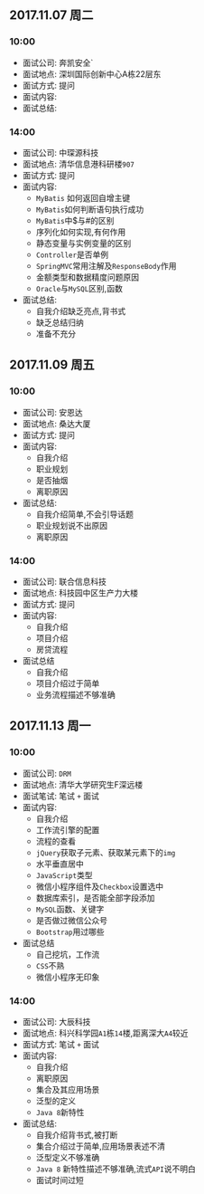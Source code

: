 ## 2017.11.07 周二

### 10:00

+ 面试公司: 奔凯安全`
+ 面试地点: 深圳国际创新中心A栋22层东
+ 面试方式: 提问
+ 面试内容:
+ 面试总结:



### 14:00

+ 面试公司: 中琛源科技
+ 面试地点: 清华信息港科研楼`907`
+ 面试方式: 提问
+ 面试内容:
  + `MyBatis` 如何返回自增主键
  + `MyBatis`如何判断语句执行成功
  + `MyBatis`中$与#的区别
  + 序列化如何实现,有何作用
  + 静态变量与实例变量的区别
  + `Controller`是否单例
  + `SpringMVC`常用注解及`ResponseBody`作用
  + 金额类型和数据精度问题原因
  + `Oracle`与`MySQL`区别,函数
+ 面试总结:
  + 自我介绍缺乏亮点,背书式
  + 缺乏总结归纳
  + 准备不充分

## 2017.11.09 周五

### 10:00

+ 面试公司: 安恩达
+ 面试地点: 桑达大厦
+ 面试方式: 提问
+ 面试内容:
  + 自我介绍
  + 职业规划
  + 是否抽烟
  + 离职原因
+ 面试总结:
  + 自我介绍简单,不会引导话题
  + 职业规划说不出原因
  + 离职原因



### 14:00

+ 面试公司: 联合信息科技
+ 面试地点: 科技园中区生产力大楼
+ 面试方式: 提问
+ 面试内容: 
  + 自我介绍
  + 项目介绍
  + 房贷流程
+ 面试总结
  + 自我介绍
  + 项目介绍过于简单
  + 业务流程描述不够准确

## 2017.11.13 周一

### 10:00

+ 面试公司: `DRM`
+ 面试地点: 清华大学研究生F深远楼
+ 面试笔试: 笔试 `+` 面试
+ 面试内容:
  + 自我介绍
  + 工作流引擎的配置
  + 流程的查看
  + `jQuery`获取子元素、获取某元素下的`img`
  + 水平垂直居中
  + `JavaScript`类型
  + 微信小程序组件及`Checkbox`设置选中
  + 数据库索引，是否能全部字段添加
  + `MySQL`函数、关键字
  + 是否做过微信公众号
  + `Bootstrap`用过哪些
+ 面试总结
  + 自己挖坑，工作流
  + `CSS`不熟
  + 微信小程序无印象

### 14:00

+ 面试公司: 大辰科技
+ 面试地点: 科兴科学园`A1`栋`14`楼,距离深大`A4`较近
+ 面试方式: 笔试 `+` 面试
+ 面试内容:
  + 自我介绍
  + 离职原因
  + 集合及其应用场景
  + 泛型的定义
  + `Java 8`新特性
+ 面试总结:
  + 自我介绍背书式,被打断
  + 集合介绍过于简单,应用场景表述不清
  + 泛型定义不够准确
  + `Java 8` 新特性描述不够准确,流式`API`说不明白
  + 面试时间过短
